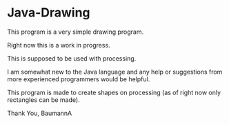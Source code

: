 # Java-Drawing

This program is a very simple drawing program.

Right now this is a work in progress.

This is supposed to be used with processing.

I am somewhat new to the Java language and any help or suggestions from more experienced programmers would be helpful.

This program is made to create shapes on processing (as of right now only rectangles can be made).

Thank You,
BaumannA
